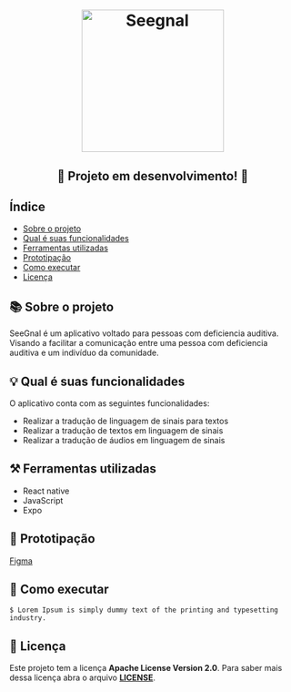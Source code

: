 <h1 align="center">
  <img alt="Seegnal" title="Seegnal" src="https://media.discordapp.net/attachments/1050541656820154471/1053782296584536145/image.png?width=456&height=407" width="250" alt="SeeGnal Logo">
</h1>

<h2 align="center">🚧 Projeto em desenvolvimento! 🚧</h2>

<h2>Índice</h2>

- [Sobre o projeto](#-Sobre-o-projeto)
- [Qual é suas funcionalidades](#-Qual-é-suas-funcionalidades)
- [Ferramentas utilizadas](#-Ferramentas-utilizadas)
- [Prototipação](#-Prototipacao)
- [Como executar](#-Como-executar)
- [Licença](#-Licença)

<!-- Vamos colocar um GIF -->
<!-- <h1 align="center">
  <img alt="Parque Tecnológico" title="Parque Tecnológico" src="https://cdn.discordapp.com/attachments/900946220971868193/1050926126115082280/logo.png">
</h1> -->

<h2>📚 Sobre o projeto</h2>

SeeGnal é um aplicativo voltado para pessoas com deficiencia auditiva. Visando a facilitar a comunicação entre uma pessoa com deficiencia auditiva e um indivíduo da comunidade.

<h2>💡 Qual é suas funcionalidades</h2>

O aplicativo conta com as seguintes funcionalidades:
  * Realizar a tradução de linguagem de sinais para textos
  * Realizar a tradução de textos em linguagem de sinais
  * Realizar a tradução de áudios em linguagem de sinais 

<h2>⚒️ Ferramentas utilizadas</h2>

- React native
- JavaScript
- Expo

<h2>📱 Prototipação </h2>

[Figma](https://www.figma.com/file/ErVfpTLLmZyty9clwxuOcm/Untitled?node-id=0%3A1&t=k3rPqphxCYBYl5C2-1)

<h2>🏁 Como executar</h2>

```shell
$ Lorem Ipsum is simply dummy text of the printing and typesetting industry.
```

<h2>📖 Licença</h2>

Este projeto tem a licença **Apache License Version 2.0**. Para saber mais dessa
licença abra o arquivo **[LICENSE](./LICENSE)**.

